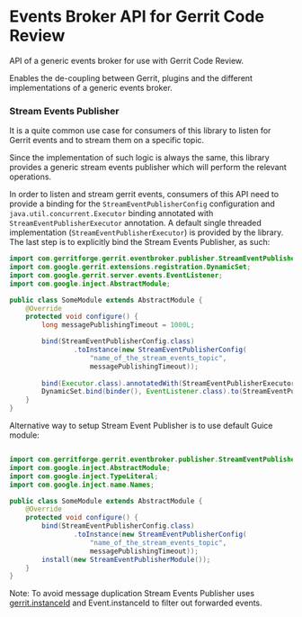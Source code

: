# Events Broker API for Gerrit Code Review

API of a generic events broker for use with Gerrit Code Review.

Enables the de-coupling between Gerrit, plugins and the different implementations
of a generic events broker.

### Stream Events Publisher

It is a quite common use case for consumers of this library to listen for Gerrit
events and to stream them on a specific topic.

Since the implementation of such logic is always the same, this library provides
a generic stream events publisher which will perform the relevant operations.

In order to listen and stream gerrit events, consumers of this API need to
provide a binding for the `StreamEventPublisherConfig` configuration and
`java.util.concurrent.Executor` binding annotated with `StreamEventPublisherExecutor`
annotation. A default single threaded implementation (`StreamEventPublisherExecutor`)
is provided by the library. The last step is to explicitly bind the Stream Events
Publisher, as such:

```java
import com.gerritforge.gerrit.eventbroker.publisher.StreamEventPublisher;
import com.google.gerrit.extensions.registration.DynamicSet;
import com.google.gerrit.server.events.EventListener;
import com.google.inject.AbstractModule;

public class SomeModule extends AbstractModule {
    @Override
    protected void configure() {
        long messagePublishingTimeout = 1000L;

        bind(StreamEventPublisherConfig.class)
                .toInstance(new StreamEventPublisherConfig(
                    "name_of_the_stream_events_topic",
                    messagePublishingTimeout));
        
        bind(Executor.class).annotatedWith(StreamEventPublisherExecutor.class).toProvider(StreamEventPublisherExecutorProvider.class);
        DynamicSet.bind(binder(), EventListener.class).to(StreamEventPublisher.class);
    }
}
```

Alternative way to setup Stream Event Publisher is to use default Guice module:

```java

import com.gerritforge.gerrit.eventbroker.publisher.StreamEventPublisherModule;
import com.google.inject.AbstractModule;
import com.google.inject.TypeLiteral;
import com.google.inject.name.Names;

public class SomeModule extends AbstractModule {
    @Override
    protected void configure() {
        bind(StreamEventPublisherConfig.class)
                .toInstance(new StreamEventPublisherConfig(
                    "name_of_the_stream_events_topic",
                    messagePublishingTimeout));
        install(new StreamEventPublisherModule());
    }
}
```

Note: To avoid message duplication Stream Events Publisher uses [gerrit.instanceId](https://gerrit-review.googlesource.com/Documentation/config-gerrit.html)
and Event.instanceId to filter out forwarded events.
